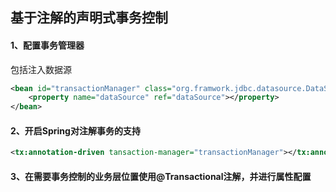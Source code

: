 ## 基于注解的声明式事务控制

#### 1、配置事务管理器

包括注入数据源

```xml
<bean id="transactionManager" class="org.framwork.jdbc.datasource.DataSourceTansactionManager">
	<property name="dataSource" ref="dataSource"></property>
</bean>
```

#### 2、开启Spring对注解事务的支持

```xml
<tx:annotation-driven tansaction-manager="transactionManager"></tx:annotation-driven>
```

#### 3、在需要事务控制的业务层位置使用@Transactional注解，并进行属性配置